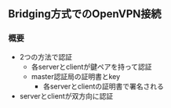 ## Bridging方式でのOpenVPN接続

### 概要

* 2つの方法で認証
  * 各serverとclientが鍵ペアを持って認証
  * master認証局の証明書とkey
    * 各serverとclientの証明書で署名される
* serverとclientが双方向に認証
